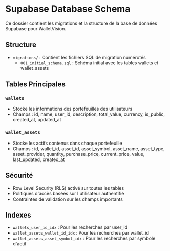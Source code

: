 # Supabase Database Schema

Ce dossier contient les migrations et la structure de la base de données Supabase pour WalletVision.

## Structure

- `migrations/` : Contient les fichiers SQL de migration numérotés
  - `001_initial_schema.sql` : Schéma initial avec les tables wallets et wallet_assets

## Tables Principales

### `wallets`
- Stocke les informations des portefeuilles des utilisateurs
- Champs : id, name, user_id, description, total_value, currency, is_public, created_at, updated_at

### `wallet_assets`
- Stocke les actifs contenus dans chaque portefeuille
- Champs : id, wallet_id, asset_id, asset_symbol, asset_name, asset_type, asset_provider, quantity, purchase_price, current_price, value, last_updated, created_at

## Sécurité

- Row Level Security (RLS) activé sur toutes les tables
- Politiques d'accès basées sur l'utilisateur authentifié
- Contraintes de validation sur les champs importants

## Indexes

- `wallets_user_id_idx` : Pour les recherches par user_id
- `wallet_assets_wallet_id_idx` : Pour les recherches par wallet_id
- `wallet_assets_asset_symbol_idx` : Pour les recherches par symbole d'actif
